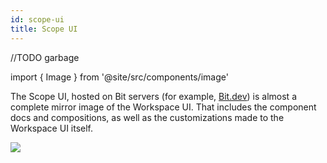 ```yaml
---
id: scope-ui
title: Scope UI
---
```


//TODO garbage

import { Image } from '@site/src/components/image'

The Scope UI, hosted on Bit servers (for example, [Bit.dev](https://bit.dev)) is almost a complete mirror image of the Workspace UI.
That includes the component docs and compositions, as well as the customizations made to the Workspace UI itself.

<Image src="/img/scope_ui_ss.png" padding={20} />